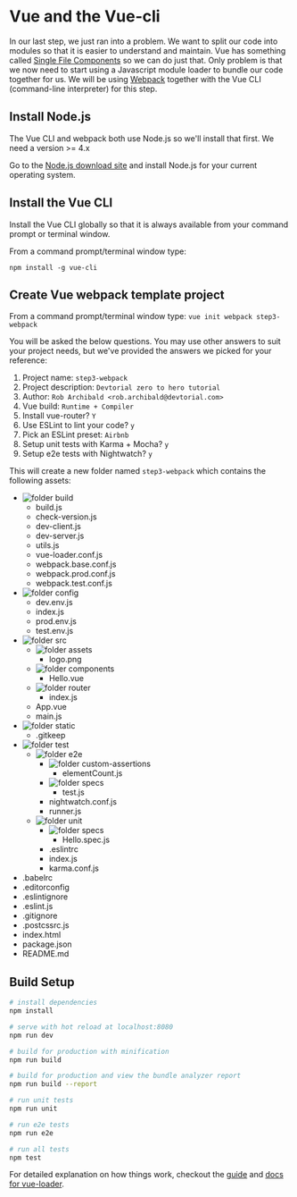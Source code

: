 # Vue and the Vue-cli
In our last step, we just ran into a problem. We want to split our code into modules so that it is easier to understand and maintain. Vue has something called [Single File Components](https://vuejs.org/v2/guide/single-file-components.html) so we can do just that. Only problem is that we now need to start using a Javascript module loader to bundle our code together for us. We will be using [Webpack](https://webpack.js.org/) together with the Vue CLI (command-line interpreter) for this step.

## Install Node.js
The Vue CLI and webpack both use Node.js so we'll install that first. We need a version >= 4.x

Go to the [Node.js download site](https://nodejs.org/en/download/) and install Node.js for your current operating system.

## Install the Vue CLI
Install the Vue CLI globally so that it is always available from your command prompt or terminal window. 

From a command prompt/terminal window type:

`npm install -g vue-cli`

## Create Vue webpack template project
From a command prompt/terminal window type:
`vue init webpack step3-webpack`

You will be asked the below questions. You may use other answers to suit your project needs, but we've provided the answers we picked for your reference:
1. Project name: `step3-webpack`
2. Project description: `Devtorial zero to hero tutorial`
3. Author: `Rob Archibald <rob.archibald@devtorial.com>`
4. Vue build: `Runtime + Compiler`
5. Install vue-router? `Y`
6. Use ESLint to lint your code? `y`
7. Pick an ESLint preset: `Airbnb`
8. Setup unit tests with Karma + Mocha? `y`
9. Setup e2e tests with Nightwatch? `y`

This will create a new folder named `step3-webpack` which contains the following assets:
- ![folder](../../resources/img.png) build
  - build.js
  - check-version.js
  - dev-client.js
  - dev-server.js
  - utils.js
  - vue-loader.conf.js
  - webpack.base.conf.js
  - webpack.prod.conf.js
  - webpack.test.conf.js
- ![folder](../../resources/img.png) config
  - dev.env.js
  - index.js
  - prod.env.js
  - test.env.js
- ![folder](../../resources/img.png) src
  - ![folder](../../resources/img.png) assets
    - logo.png
  - ![folder](../../resources/img.png) components
    - Hello.vue
  - ![folder](../../resources/img.png) router
    - index.js
  - App.vue
  - main.js
- ![folder](../../resources/img.png) static
  - .gitkeep
- ![folder](../../resources/img.png) test
  - ![folder](../../resources/img.png) e2e
    - ![folder](../../resources/img.png) custom-assertions
      - elementCount.js
    - ![folder](../../resources/img.png) specs
      - test.js
    - nightwatch.conf.js
    - runner.js
  - ![folder](../../resources/img.png) unit
    - ![folder](../../resources/img.png) specs
      - Hello.spec.js
    - .eslintrc
    - index.js
    - karma.conf.js
- .babelrc
- .editorconfig
- .eslintignore
- .eslint.js
- .gitignore
- .postcssrc.js
- index.html
- package.json
- README.md

## Build Setup

``` bash
# install dependencies
npm install

# serve with hot reload at localhost:8080
npm run dev

# build for production with minification
npm run build

# build for production and view the bundle analyzer report
npm run build --report

# run unit tests
npm run unit

# run e2e tests
npm run e2e

# run all tests
npm test
```

For detailed explanation on how things work, checkout the [guide](http://vuejs-templates.github.io/webpack/) and [docs for vue-loader](http://vuejs.github.io/vue-loader).
